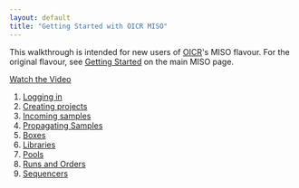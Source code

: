 ```yaml
---
layout: default
title: "Getting Started with OICR MISO"
---
```


This walkthrough is intended for new users of [OICR](oicr.on.ca)'s MISO flavour. 
For the original flavour, see [Getting Started](http://tgac.github.io/miso-lims/)
on the main MISO page.

[Watch the Video](https://labs.oicr.on.ca/files/7969/file/MISOTutorial.mp4)

1. [Logging in](1-logging-in)
1. [Creating projects](2-projects)
1. [Incoming samples](3-incoming)
1. [Propagating Samples](4-samples)
1. [Boxes](5-boxes)
1. [Libraries](6-libraries)
1. [Pools](7-pools)
1. [Runs and Orders](8-runs)
1. [Sequencers](9-sequencers)


